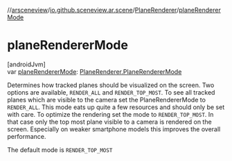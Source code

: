 //[arsceneview](../../../index.md)/[io.github.sceneview.ar.scene](../index.md)/[PlaneRenderer](index.md)/[planeRendererMode](plane-renderer-mode.md)

# planeRendererMode

[androidJvm]\
var [planeRendererMode](plane-renderer-mode.md): [PlaneRenderer.PlaneRendererMode](-plane-renderer-mode/index.md)

Determines how tracked planes should be visualized on the screen. Two options are available, `RENDER_ALL` and `RENDER_TOP_MOST`. To see all tracked planes which are visible to the camera set the PlaneRendererMode to `RENDER_ALL`. This mode eats up quite a few resources and should only be set with care. To optimize the rendering set the mode to `RENDER_TOP_MOST`. In that case only the top most plane visible to a camera is rendered on the screen. Especially on weaker smartphone models this improves the overall performance.

The default mode is `RENDER_TOP_MOST`

